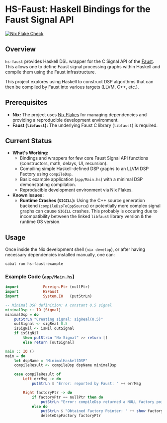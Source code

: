 # HS-Faust: Haskell Bindings for the Faust Signal API

[![Nix Flake Check](https://github.com/DivitMittal/hs-faust/actions/workflows/flake-check.yml/badge.svg)](https://github.com/DivitMittal/hs-faust/actions/workflows/flake-check.yml)

## Overview

`hs-faust` provides Haskell DSL wrapper for the C Signal API of the [Faust](https://faust.grame.fr/). This allows one to define Faust signal processing graphs within Haskell and compile them using the Faust infrastructure.

This project explores using Haskell to construct DSP algorithms that can then be compiled by Faust into various targets (LLVM, C++, etc.).

## Prerequisites

*   **Nix:** The project uses [Nix Flakes](https://nixos.wiki/wiki/Flakes) for managing dependencies and providing a reproducible development environment.
*   **Faust (`libfaust`):** The underlying Faust C library (`libfaust`) is required.

## Current Status

*   **What's Working:**
    *   Bindings and wrappers for few core Faust Signal API functions (constructors, math, delays, UI, recursion).
    *   Compiling simple Haskell-defined DSP graphs to an LLVM DSP Factory using `compileDsp`.
    *   Basic example application (`app/Main.hs`) with a minimal DSP demonstrating compilation.
    *   Reproducible development environment via Nix Flakes.
*   **Known Issues:**
    *   **Runtime Crashes (`SIGILL`):** Using the C++ source generation backend (`compileDspToCppSource`) or potentially more complex signal graphs can cause `SIGILL` crashes. This probably is occuring due to incompatibility between the linked `libfaust` library version & the runtime OS version.

## Usage

Once inside the Nix development shell (`nix develop`), or after having necessary dependencies installed manually, one can:

```bash
cabal run hs-faust-example
```

### Example Code (`app/Main.hs`)

```haskell
import           Foreign.Ptr (nullPtr)
import           HSFaust
import           System.IO   (putStrLn)

-- Minimal DSP definition: A constant 0.5 signal
minimalDsp :: IO [Signal]
minimalDsp = do
    putStrLn "Creating signal: sigReal(0.5)"
    outSignal <- sigReal 0.5
    isSigNil <- isNil outSignal
    if isSigNil
        then putStrLn "No Signal" >> return []
        else return [outSignal]

main :: IO ()
main = do
    let dspName = "MinimalHaskellDSP"
    compileResult <- compileDsp dspName minimalDsp

    case compileResult of
        Left errMsg -> do
            putStrLn $ "Error: reported by Faust: " ++ errMsg

        Right factoryPtr -> do
            if factoryPtr == nullPtr then do
                putStrLn "Error: compileDsp returned a NULL factory pointer!"
            else do
                putStrLn $ "Obtained Factory Pointer: " ++ show factoryPtr
                deleteDspFactory factoryPtr
```